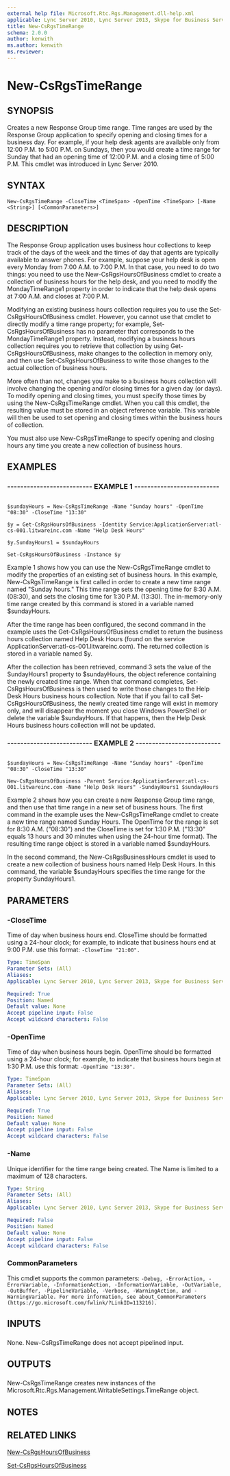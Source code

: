 ```yaml
---
external help file: Microsoft.Rtc.Rgs.Management.dll-help.xml
applicable: Lync Server 2010, Lync Server 2013, Skype for Business Server 2015, Skype for Business Server 2019
title: New-CsRgsTimeRange
schema: 2.0.0
author: kenwith
ms.author: kenwith
ms.reviewer:
---
```


# New-CsRgsTimeRange

## SYNOPSIS

Creates a new Response Group time range.
Time ranges are used by the Response Group application to specify opening and closing times for a business day.
For example, if your help desk agents are available only from 12:00 P.M.
to 5:00 P.M.
on Sundays, then you would create a time range for Sunday that had an opening time of 12:00 P.M.
and a closing time of 5:00 P.M.
This cmdlet was introduced in Lync Server 2010.



## SYNTAX

```
New-CsRgsTimeRange -CloseTime <TimeSpan> -OpenTime <TimeSpan> [-Name <String>] [<CommonParameters>]
```

## DESCRIPTION

The Response Group application uses business hour collections to keep track of the days of the week and the times of day that agents are typically available to answer phones.
For example, suppose your help desk is open every Monday from 7:00 A.M.
to 7:00 P.M.
In that case, you need to do two things: you need to use the New-CsRgsHoursOfBusiness cmdlet to create a collection of business hours for the help desk, and you need to modify the MondayTimeRange1 property in order to indicate that the help desk opens at 7:00 A.M.
and closes at 7:00 P.M.

Modifying an existing business hours collection requires you to use the Set-CsRgsHoursOfBusiness cmdlet.
However, you cannot use that cmdlet to directly modify a time range property; for example, Set-CsRgsHoursOfBusiness has no parameter that corresponds to the MondayTimeRange1 property.
Instead, modifying a business hours collection requires you to retrieve that collection by using Get-CsRgsHoursOfBusiness, make changes to the collection in memory only, and then use Set-CsRgsHoursOfBusiness to write those changes to the actual collection of business hours.

More often than not, changes you make to a business hours collection will involve changing the opening and/or closing times for a given day (or days).
To modify opening and closing times, you must specify those times by using the New-CsRgsTimeRange cmdlet.
When you call this cmdlet, the resulting value must be stored in an object reference variable.
This variable will then be used to set opening and closing times within the business hours of collection.

You must also use New-CsRgsTimeRange to specify opening and closing hours any time you create a new collection of business hours.



## EXAMPLES

### -------------------------- EXAMPLE 1 -------------------------- 
```

$sundayHours = New-CsRgsTimeRange -Name "Sunday hours" -OpenTime "08:30" -CloseTime "13:30"

$y = Get-CsRgsHoursOfBusiness -Identity Service:ApplicationServer:atl-cs-001.litwareinc.com -Name "Help Desk Hours"

$y.SundayHours1 = $sundayHours

Set-CsRgsHoursOfBusiness -Instance $y
```

Example 1 shows how you can use the New-CsRgsTimeRange cmdlet to modify the properties of an existing set of business hours.
In this example, New-CsRgsTimeRange is first called in order to create a new time range named "Sunday hours." This time range sets the opening time for 8:30 A.M.
(08:30), and sets the closing time for 1:30 P.M.
(13:30).
The in-memory-only time range created by this command is stored in a variable named $sundayHours.

After the time range has been configured, the second command in the example uses the Get-CsRgsHoursOfBusiness cmdlet to return the business hours collection named Help Desk Hours (found on the service ApplicationServer:atl-cs-001.litwareinc.com).
The returned collection is stored in a variable named $y.

After the collection has been retrieved, command 3 sets the value of the SundayHours1 property to $sundayHours, the object reference containing the newly created time range.
When that command completes, Set-CsRgsHoursOfBusiness is then used to write those changes to the Help Desk Hours business hours collection.
Note that if you fail to call Set-CsRgsHoursOfBusiness, the newly created time range will exist in memory only, and will disappear the moment you close Windows PowerShell or delete the variable $sundayHours.
If that happens, then the Help Desk Hours business hours collection will not be updated.


### -------------------------- EXAMPLE 2 -------------------------- 
```

$sundayHours = New-CsRgsTimeRange -Name "Sunday hours" -OpenTime "08:30" -CloseTime "13:30"

New-CsRgsHoursOfBusiness -Parent Service:ApplicationServer:atl-cs-001.litwareinc.com -Name "Help Desk Hours" -SundayHours1 $sundayHours
```

Example 2 shows how you can create a new Response Group time range, and then use that time range in a new set of business hours.
The first command in the example uses the New-CsRgsTimeRange cmdlet to create a new time range named Sunday Hours.
The OpenTime for the range is set for 8:30 A.M.
("08:30") and the CloseTime is set for 1:30 P.M.
("13:30" equals 13 hours and 30 minutes when using the 24-hour time format).
The resulting time range object is stored in a variable named $sundayHours.

In the second command, the New-CsRgsBusinessHours cmdlet is used to create a new collection of business hours named Help Desk Hours.
In this command, the variable $sundayHours specifies the time range for the property SundayHours1.


## PARAMETERS

### -CloseTime
Time of day when business hours end.
CloseTime should be formatted using a 24-hour clock; for example, to indicate that business hours end at 9:00 P.M.
use this format: `-CloseTime "21:00".`

```yaml
Type: TimeSpan
Parameter Sets: (All)
Aliases: 
Applicable: Lync Server 2010, Lync Server 2013, Skype for Business Server 2015, Skype for Business Server 2019

Required: True
Position: Named
Default value: None
Accept pipeline input: False
Accept wildcard characters: False
```

### -OpenTime
Time of day when business hours begin.
OpenTime should be formatted using a 24-hour clock; for example, to indicate that business hours begin at 1:30 P.M.
use this format: `-OpenTime "13:30".`

```yaml
Type: TimeSpan
Parameter Sets: (All)
Aliases: 
Applicable: Lync Server 2010, Lync Server 2013, Skype for Business Server 2015, Skype for Business Server 2019

Required: True
Position: Named
Default value: None
Accept pipeline input: False
Accept wildcard characters: False
```

### -Name
Unique identifier for the time range being created.
The Name is limited to a maximum of 128 characters.

```yaml
Type: String
Parameter Sets: (All)
Aliases: 
Applicable: Lync Server 2010, Lync Server 2013, Skype for Business Server 2015, Skype for Business Server 2019

Required: False
Position: Named
Default value: None
Accept pipeline input: False
Accept wildcard characters: False
```

### CommonParameters
This cmdlet supports the common parameters: `-Debug, -ErrorAction, -ErrorVariable, -InformationAction, -InformationVariable, -OutVariable, -OutBuffer, -PipelineVariable, -Verbose, -WarningAction, and -WarningVariable. For more information, see about_CommonParameters (https://go.microsoft.com/fwlink/?LinkID=113216).`

## INPUTS

###  
None.
New-CsRgsTimeRange does not accept pipelined input.

## OUTPUTS

###  
New-CsRgsTimeRange creates new instances of the Microsoft.Rtc.Rgs.Management.WritableSettings.TimeRange object.

## NOTES

## RELATED LINKS

[New-CsRgsHoursOfBusiness](New-CsRgsHoursOfBusiness.md)

[Set-CsRgsHoursOfBusiness](Set-CsRgsHoursOfBusiness.md)

